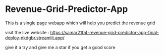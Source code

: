 # Revenue-Grid-Predictor-App
This is a single page  webapp which will help you predict the revenue grid

visit the live website : https://samar2104-revenue-grid-predictor-app-final-deploy-nkdgbr.streamlit.app/

give it a try and give me a star if you get a good score
